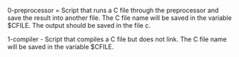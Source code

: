 0-preprocessor = Script that runs a C file through the preprocessor and save the result into another file. The C file name will be saved in the variable $CFILE. The output should be saved in the file c.

1-compiler - Script that compiles a C file but does not link. The C file name will be saved in the variable $CFILE.

